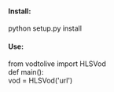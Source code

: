 #### Install:<br />
python setup.py install

#### Use: <br />
from vodtolive import HLSVod<br />
def main():<br />
    vod = HLSVod('url')